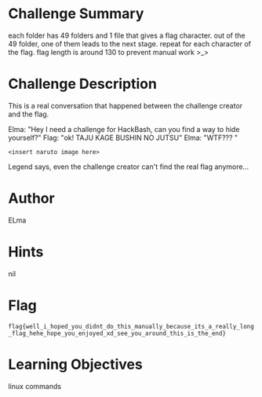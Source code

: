 # Challenge Summary

each folder has 49 folders and 1 file that gives a flag character. out of the 49 folder, one of them leads to the next stage. repeat for each character of the flag. flag length is around 130 to prevent manual work >_>

# Challenge Description

This is a real conversation that happened between the challenge creator and the flag.

Elma: "Hey I need a challenge for HackBash, can you find a way to hide yourself?"
Flag: "ok! TAJU KAGE BUSHIN NO JUTSU"
Elma: "WTF??? "

`<insert naruto image here>`

Legend says, even the challenge creator can't find the real flag anymore...

# Author

ELma

# Hints

nil

# Flag

`flag{well_i_hoped_you_didnt_do_this_manually_because_its_a_really_long_flag_hehe_hope_you_enjoyed_xd_see_you_around_this_is_the_end}`

# Learning Objectives

linux commands
